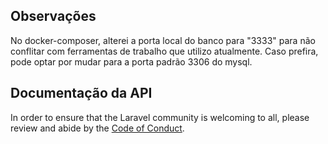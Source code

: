 ## Observações

No docker-composer, alterei a porta local do banco para "3333" para não conflitar com ferramentas de trabalho que utilizo atualmente. Caso prefira, pode optar por mudar para a porta padrão 3306 do mysql.

## Documentação da API

In order to ensure that the Laravel community is welcoming to all, please review and abide by the [Code of Conduct](https://laravel.com/docs/contributions#code-of-conduct).

